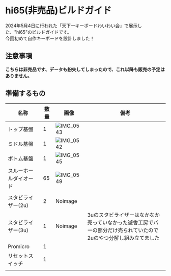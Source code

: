 # hi65(非売品)ビルドガイド
2024年5月4日に行われた「天下一キーボードわいわい会」で展示した、"hi65"のビルドガイドです。<br>
今回初めて自作キーボードを設計しました！<br>
## 注意事項
**こちらは非売品です、データも紛失してしまったので、これ以降も販売の予定はありません。**<br>
## 準備するもの
| 名称 | 数量 | 画像 | 備考 |
| --- | --- | --- | --- |
| トップ基盤  | 1 | ![IMG_0543](https://github.com/Kazusa2137/build-documents/assets/118288076/cfef7192-7332-49a5-8b06-ffcdce1e7c9f) |  |
| ミドル基盤  | 1 | ![IMG_0542](https://github.com/Kazusa2137/build-documents/assets/118288076/a5d69e1a-8f6e-46eb-8aa1-ea99ca2602d9) |  |
| ボトム基盤 | 1 | ![IMG_0545](https://github.com/Kazusa2137/build-documents/assets/118288076/e6018fce-0373-4e88-8d98-8557048009b0) |  |
| スルーホールダイオード | 65 | ![IMG_0549](https://github.com/Kazusa2137/build-documents/assets/118288076/72aaf389-bcea-4f4a-87b3-359fe60ce2c8)
 |  |
| スタビライザー(2u) | 2 | Noimage |  |
| スタビライザー(3u) | 1 | Noimage | 3uのスタビライザーはなかなか売っていなかった遊舎工房でバーの部分だけ売られていたので2uのやつ分解し組み立てました |
| Promicro | 1 |  |  |
| リセットスイッチ | 1 |  |  |
|  |  |  |  |

